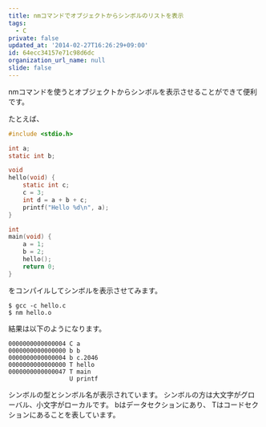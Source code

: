 ```yaml
---
title: nmコマンドでオブジェクトからシンボルのリストを表示
tags:
  - C
private: false
updated_at: '2014-02-27T16:26:29+09:00'
id: 64ecc34157e71c98d6dc
organization_url_name: null
slide: false
---
```

nmコマンドを使うとオブジェクトからシンボルを表示させることができて便利です。

たとえば、

```hello.c
#include <stdio.h>

int a;
static int b;

void
hello(void) {
    static int c;
    c = 3;
    int d = a + b + c;
    printf("Hello %d\n", a);
}

int
main(void) {
    a = 1;
    b = 2;
    hello();
    return 0;
}
```

をコンパイルしてシンボルを表示させてみます。

```shell-session
$ gcc -c hello.c
$ nm hello.o
```

結果は以下のようになります。

```
0000000000000004 C a
0000000000000000 b b
0000000000000004 b c.2046
0000000000000000 T hello
0000000000000047 T main
                 U printf
```

シンボルの型とシンボル名が表示されています。
シンボルの方は大文字がグローバル、小文字がローカルです。
bはデータセクションにあり、 Tはコードセクションにあることを表しています。


